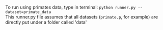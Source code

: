 To run using primates data, type in terminal: `python runner.py --dataset=primate_data`    
This runner.py file assumes that all datasets (`primate.p`, for example) are directly put under a folder called 'data'
